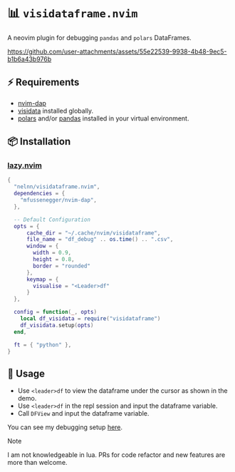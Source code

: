 # 📊 `visidataframe.nvim`

A neovim plugin for debugging `pandas` and `polars` DataFrames.

https://github.com/user-attachments/assets/55e22539-9938-4b48-9ec5-b1b6a43b976b


## ⚡️ Requirements

- [nvim-dap](https://github.com/mfussenegger/nvim-dap)
- [visidata](https://www.visidata.org/install/) installed globally.
- [polars](https://github.com/pola-rs/polars) and/or
  [pandas](https://github.com/pandas-dev/pandas) installed in your virtual
  environment.

## 📦 Installation

### [lazy.nvim](https://github.com/folke/lazy.nvim)

```lua
{
  "nelnn/visidataframe.nvim",
  dependencies = {
    "mfussenegger/nvim-dap",
  },

  -- Default Configuration
  opts = {
      cache_dir = "~/.cache/nvim/visidataframe",
      file_name = "df_debug" .. os.time() .. ".csv",
      window = {
        width = 0.9,
        height = 0.8,
        border = "rounded"
      },
      keymap = {
        visualise = "<Leader>df"
      }
  },

  config = function(_, opts)
    local df_visidata = require("visidataframe")
    df_visidata.setup(opts)
  end,

  ft = { "python" },
}

```

## 🚀 Usage
- Use `<leader>df` to view the dataframe under the cursor as shown in the demo.
- Use `<leader>df` in the repl session and input the dataframe variable.
- Call `DFView` and input the dataframe variable.

You can see my debugging setup [here](https://github.com/nelnn/dotfiles/blob/main/.config/nvim/lua/plugins/debugging.lua).


> [!NOTE]
> I am not knowledgeable in lua. PRs for code refactor and new features are more than welcome.
